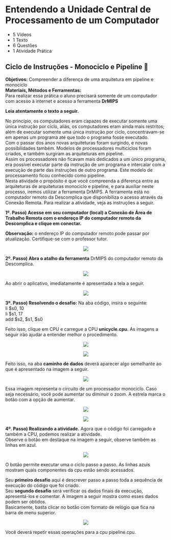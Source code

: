 # Entendendo a Unidade Central de Processamento de um Computador
- 5 Vídeos
- 1 Texto
- 6 Questões
- 1 Atividade Prática

## Ciclo de Instruções - Monociclo e Pipeline 📝
**Objetivos:** Compreender a diferença de uma arquitetura em pipeline e monociclo<br>
**Materiais, Métodos e Ferramentas:**<br>
Para realizar essa prática o aluno precisará somente de um computador com acesso à internet e acesso a ferramenta **DrMIPS**

**Leia atentamente o texto a seguir.**

No princípio, os computadores eram capazes de executar somente uma única instrução por ciclo, aliás, os computadores eram ainda mais restritos; além de executar somente uma única instrução por ciclo, concentravam-se em apenas um programa até que todo o programa fosse executado.<br>
Com o passar dos anos novas arquiteturas foram surgindo, e novas possibilidades também. Modelos de processadores multiciclos foram criados, e também surgiram as arquiteturas em pipeline.<br>
Assim os processadores não ficavam mais dedicados a um único programa, era possível executar parte da instrução de um programa e intercalar com a execução de parte das instruções de outro programa. Este modelo de processamento ficou conhecido como pipeline.<br>
Nesta atividade o propósito é que você compreenda a diferença entre as arquiteturas de arquiteturas monociclo e pipeline, e para auxiliar neste processo, iremos utilizar a ferramenta DrMIPS. A ferramenta está no computador remoto da Descomplica que disponibiliza o acesso através da Conexão Remota. Para realizar a atividade, veja as instruções a seguir.

**1º. Passo) Acesse em seu computador (local) a Conexão de Área de Trabalho Remota com o endereço IP do computador remoto da Descomplica e clique em conectar.**

**Observação:** o endereço IP do computador remoto pode passar por atualização. Certifique-se com o professor tutor.

<p align="center"><img src="./images/conexao_de_area_de_trabalho_remota.png"></p>

**2º. Passo) Abra o atalho da ferramenta** DrMIPS do computador remoto da Descomplica.

<p align="center"><img src="./images/drmips_atalho.png"></p>

Ao abrir o aplicativo, imediatamente é apresentada a tela a seguir.

<p align="center"><img src="./images/tela_aberta.png"></p>

**3º. Passo) Resolvendo o desafio:** Na aba código, insira o seguinte:<br>
li $s0, 10<br>
li $s1, 17<br>
add $s2, $s1, $s0

Feito isso, clique em CPU e carregue a CPU **unicycle.cpu.**
As imagens a seguir irão ajudar a entender melhor o procedimento.

<p align="center"><img src="./images/etapas_da_execucao_de_instrucoes_1.png"></p>
<p align="center"><img src="./images/etapas_da_execucao_de_instrucoes_2.png"></p>

Feito isso, na aba **caminho de dados** deverá aparecer algo semelhante ao que é apresentado na imagem a seguir.

<p align="center"><img src="./images/caminho_de_dados.png"></p>

Essa imagem representa o circuito de um processador monociclo. Caso seja necessário, você pode aumentar ou diminuir o zoom. A estrela marca o botão com a opção de aumentar.

<p align="center"><img src="./images/etapas_da_execucao_de_instrucoes_3.png"></p>
<p align="center"><img src="./images/etapas_da_execucao_de_instrucoes_4.png"></p>

**4º. Passo) Realizando a atividade.** Agora que o código foi carregado e também a CPU, podemos realizar a atividade.<br>
Observe o botão em destaque na imagem a seguir, observe também as linhas em azul.

<p align="center"><img src="./images/botao_passo_a_passo.png"></p>

O botão permite executar uma o ciclo passo a passo. As linhas azuis mostram quais componentes da cpu estão sendo acessados.

Seu **primeiro desafio** aqui é descrever passo a passo toda a sequência de execução do código que foi criado.<br>
Seu **segundo desafio** será verificar os dados finais da execução, apresentá-los e comentar. A imagem a seguir mostra como esses dados podem ser obtidos.<br>
Basicamente, basta clicar no botão com formato de relógio que fica na barra de menu superior.

<p align="center"><img src="./images/estatisticas.png"></p>

Você deverá repetir essas operações para a cpu pipeline.cpu.